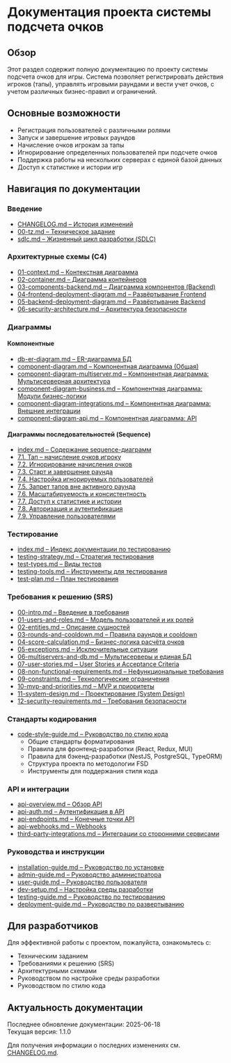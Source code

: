# Документация проекта системы подсчета очков

## Обзор

Этот раздел содержит полную документацию по проекту системы подсчета очков для игры. Система позволяет регистрировать действия игроков (тапы), управлять игровыми раундами и вести учет очков, с учетом различных бизнес-правил и ограничений.

## Основные возможности

- Регистрация пользователей с различными ролями
- Запуск и завершение игровых раундов
- Начисление очков игрокам за тапы
- Игнорирование определенных пользователей при подсчете очков
- Поддержка работы на нескольких серверах с единой базой данных
- Доступ к статистике и истории игр

## Навигация по документации

### Введение
- [CHANGELOG.md – История изменений](CHANGELOG.md)
- [00-tz.md – Техническое задание](00-tz.md)
- [sdlc.md – Жизненный цикл разработки (SDLC)](sdlc.md)

### Архитектурные схемы (C4)
- [01-context.md – Контекстная диаграмма](architecture/01-context.md)
- [02-container.md – Диаграмма контейнеров](architecture/02-container.md)
- [03-components-backend.md – Диаграмма компонентов (Backend)](architecture/03-components-backend.md)
- [04-frontend-deployment-diagram.md – Развёртывание Frontend](architecture/04-frontend-deployment-diagram.md)
- [05-backend-deployment-diagram.md – Развёртывание Backend](architecture/05-backend-deployment-diagram.md)
- [06-security-architecture.md – Архитектура безопасности](architecture/06-security-architecture.md)

### Диаграммы
#### Компонентные
- [db-er-diagram.md – ER-диаграмма БД](diagrams/db-er-diagram.md)
- [component-diagram.md – Компонентная диаграмма (Общая)](diagrams/component-diagram.md)
- [component-diagram-multiserver.md – Компонентная диаграмма: Мультисерверная архитектура](diagrams/component-diagram-multiserver.md)
- [component-diagram-business.md – Компонентная диаграмма: Модули бизнес-логики](diagrams/component-diagram-business.md)
- [component-diagram-integrations.md – Компонентная диаграмма: Внешние интеграции](diagrams/component-diagram-integrations.md)
- [component-diagram-api.md – Компонентная диаграмма: API](diagrams/component-diagram-api.md)

#### Диаграммы последовательностей (Sequence)
- [index.md – Содержание sequence-диаграмм](diagrams/sequence/index.md)
- [7.1. Тап – начисление очков игроку](diagrams/sequence/sequence-7.1-tap.md)
- [7.2. Игнорирование начисления очков](diagrams/sequence/sequence-7.2-ignore-user.md)
- [7.3. Старт и завершение раунда](diagrams/sequence/sequence-7.3-start-end-round.md)
- [7.4. Настройка игнорируемых пользователей](diagrams/sequence/sequence-7.4-edit-ignored-users.md)
- [7.5. Запрет тапов вне активного раунда](diagrams/sequence/sequence-7.5-tap-outside-active.md)
- [7.6. Масштабируемость и консистентность](diagrams/sequence/sequence-7.6-scalability.md)
- [7.7. Доступ к статистике и истории](diagrams/sequence/sequence-7.7-stats-history.md)
- [7.8. Авторизация и аутентификация](diagrams/sequence/sequence-7.8-auth.md)
- [7.9. Управление пользователями](diagrams/sequence/sequence-7.9-user-management.md)

### Тестирование
- [index.md – Индекс документации по тестированию](testing/README.md)
- [testing-strategy.md – Стратегия тестирования](testing/testing-strategy.md)
- [test-types.md – Виды тестов](testing/test-types.md)
- [testing-tools.md – Инструменты для тестирования](testing/testing-tools.md)
- [test-plan.md – План тестирования](testing/test-plan.md)

### Требования к решению (SRS)
- [00-intro.md – Введение в требования](srs/00-intro.md)
- [01-users-and-roles.md – Модель пользователей и их ролей](srs/01-users-and-roles.md)
- [02-entities.md – Описание сущностей](srs/02-entities.md)
- [03-rounds-and-cooldown.md – Правила раундов и cooldown](srs/03-rounds-and-cooldown.md)
- [04-score-calculation.md – Бизнес-логика расчёта очков](srs/04-score-calculation.md)
- [05-exceptions.md – Исключительные ситуации](srs/05-exceptions.md)
- [06-multiservers-and-db.md – Мультисерверы и единая БД](srs/06-multiservers-and-db.md)
- [07-user-stories.md – User Stories и Acceptance Criteria](srs/07-user-stories.md)
- [08-non-functional-requirements.md – Нефункциональные требования](srs/08-non-functional-requirements.md)
- [09-constraints.md – Технологические ограничения](srs/09-constraints.md)
- [10-mvp-and-priorities.md – MVP и приоритеты](srs/10-mvp-and-priorities.md)
- [11-system-design.md – Проектирование (System Design)](srs/11-system-design.md)
- [12-security-requirements.md – Требования безопасности](srs/12-security-requirements.md)

### Стандарты кодирования
- [code-style-guide.md – Руководство по стилю кода](guides/code-style-guide.md)
  - Общие стандарты форматирования
  - Правила для фронтенд-разработки (React, Redux, MUI)
  - Правила для бэкенд-разработки (NestJS, PostgreSQL, TypeORM)
  - Структура проекта по методологии FSD
  - Инструменты для поддержания стиля кода

### API и интеграции
- [api-overview.md – Обзор API](api/api-overview.md)
- [api-auth.md – Аутентификация в API](api/api-auth.md)
- [api-endpoints.md – Конечные точки API](api/api-endpoints.md)
- [api-webhooks.md – Webhooks](api/api-webhooks.md)
- [third-party-integrations.md – Интеграции со сторонними сервисами](api/third-party-integrations.md)

### Руководства и инструкции
- [installation-guide.md – Руководство по установке](guides/installation-guide.md)
- [admin-guide.md – Руководство администратора](guides/admin-guide.md)
- [user-guide.md – Руководство пользователя](guides/user-guide.md)
- [dev-setup.md – Настройка среды разработки](guides/dev-setup.md)
- [testing-guide.md – Руководство по тестированию](guides/testing-guide.md)
- [deployment-guide.md – Руководство по развертыванию](guides/deployment-guide.md)

## Для разработчиков

Для эффективной работы с проектом, пожалуйста, ознакомьтесь с:
- Техническим заданием
- Требованиями к решению (SRS)
- Архитектурными схемами
- Руководством по настройке среды разработки
- Руководством по стилю кода

## Актуальность документации

Последнее обновление документации: 2025-06-18  
Текущая версия: 1.1.0

Для получения информации о последних изменениях см. [CHANGELOG.md](CHANGELOG.md).